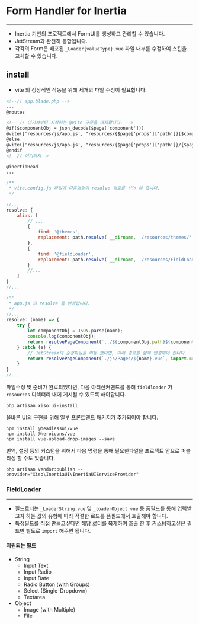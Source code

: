 # Form Handler for Inertia

---

- Inertia 기반의 프로젝트에서 FormUI를 생성하고 관리할 수 있습니다.
- JetStream과 완전히 통합됩니다.
- 각각의 Form은 배포된 ```_Loader{valueType}.vue``` 파일 내부를 수정하여 스킨을 교체할 수 있습니다.

## install

- vite 의 정상적인 작동을 위해 세개의 파일 수정이 필요합니다.
```html
<!--// app.blade.php -->
...
@routes

<!---// 여기서부터 시작하는 @vite 구문을 대체합니다. -->
@if($componentObj = json_decode($page['component']))
@vite(['resources/js/app.js', "resources/{$page['props']['path']}{$componentObj->component}.vue"])
@else
@vite(['resources/js/app.js', "resources/{$page['props']['path']}/{$page['component']}.vue"])
@endif
<!--// 여기까지-->

@inertiaHead
...
```
```javascript
/**
 * vite.config.js 파일에 다음과같이 resolve 경로를 선언 해 줍니다. 
 */

//...
resolve: {
    alias: [
        // ...
        {
            find: '@themes',
            replacement: path.resolve( __dirname, '/resources/themes/' )
        },
        {
            find: '@fieldLoader',
            replacement: path.resolve( __dirname, '/resources/FieldLoader/' )
        }
        //...
    ]
}
//...
```

```javascript
/**
 * app.js 의 resolve 를 변경합니다.
 */
//...
resolve: (name) => {
    try {
        let componentObj = JSON.parse(name);
        console.log(componentObj);
        return resolvePageComponent(`../${componentObj.path}${componentObj.component}.vue`, import.meta.glob('../**/**/*.vue'))
    } catch (e) {
        // JetStream의 순정파일을 이동 했다면, 아래 경로를 함께 변경해야 합니다.
        return resolvePageComponent(`./js/Pages/${name}.vue`, import.meta.glob('./js/Pages/**/*.vue'))
    }
}
//...
```

파일수정 및 준비가 완료되었다면, 다음 아티산커맨드를 통해 `fieldloader` 가 `resources` 디렉터리 내에 게시될 수 있도록 해야합니다.
```shell
php artisan xiso:ui-install
```

올바른 UI의 구현을 위해 일부 프론트앤드 패키지가 추가되어야 합니다.
```shell
npm install @headlessui/vue
npm install @heroicons/vue
npm install vue-upload-drop-images --save

```

번역, 설정 등의 커스텀을 위해서 다음 명령을 통해 필요한파일을 프로젝트 안으로 퍼블리싱 할 수도 있습니다.
```shell
php artisan vendor:publish --provider="Xiso\InertiaUI\InertiaUIServiceProvider"
```

### FieldLoader

--- 

- 필드로더는 ```_LoaderString.vue``` 및 ```_loaderObject.vue``` 등 폼필드를 통해 입력받고자 하는 값의 유형에 따라 적절한 로드를 폼필드에서 호출해야 합니다.
- 특정필드를 직접 만들고싶다면 해당 로더를 복제하여 호출 한 후 커스텀하고싶은 필드만 별도로 ```import``` 해주면 됩니다.

#### 지원되는 필드

- String
    - Input Text
    - Input Radio
    - Input Date
    - Radio Button (with Groups)
    - Select (Single-Dropdown)
    - Textarea
- Object
  - Image (with Multiple)
  - File
